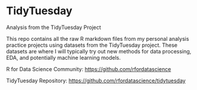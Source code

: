 # TidyTuesday
Analysis from the TidyTuesday Project

This repo contains all the raw R markdown files from my personal analysis practice projects using datasets from the TidyTuesday project. These datasets are where I will typically try out new methods for data processing, EDA, and potentially machine learning models.

R for Data Science Community:
https://github.com/rfordatascience

TidyTuesday Repository:
https://github.com/rfordatascience/tidytuesday
